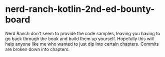 # nerd-ranch-kotlin-2nd-ed-bounty-board
Nerd Ranch don't seem to provide the code samples, leaving you having to go back through the book and build them up yourself.  Hopefully this will help anyone like me who wanted to just dip into certain chapters.  Commits are broken down into chapters.

